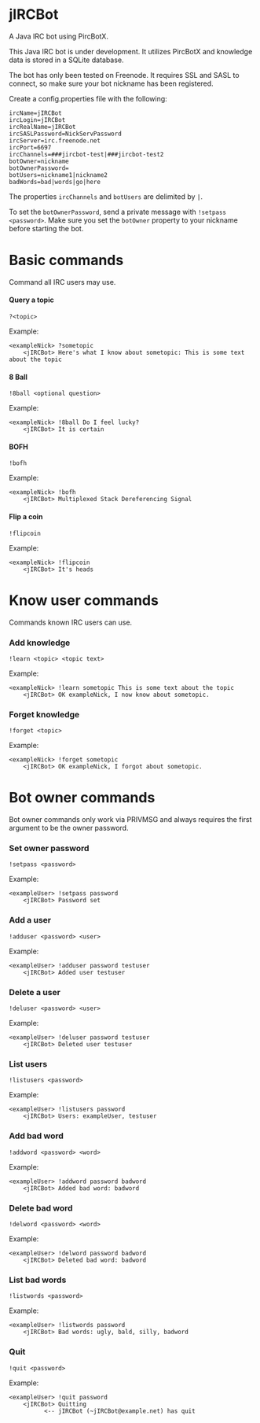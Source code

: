 # jIRCBot
A Java IRC bot using PircBotX.

This Java IRC bot is under development. It utilizes PircBotX and knowledge data is stored in a SQLite database.

The bot has only been tested on Freenode. It requires SSL and SASL to connect, so make sure your bot nickname has been registered.

Create a config.properties file with the following:

    ircName=jIRCBot
    ircLogin=jIRCBot
    ircRealName=jIRCBot
    ircSASLPassword=NickServPassword
    ircServer=irc.freenode.net
    ircPort=6697
    ircChannels=###jircbot-test|###jircbot-test2
    botOwner=nickname
    botOwnerPassword=
    botUsers=nickname1|nickname2
    badWords=bad|words|go|here

The properties `ircChannels` and `botUsers` are delimited by `|`.

To set the `botOwnerPassword`, send a private message with `!setpass <password>`. Make sure you set the `botOwner` property to your nickname before starting the bot.

# Basic commands
Command all IRC users may use.

#### Query a topic

    ?<topic>

Example:

    <exampleNick> ?sometopic
        <jIRCBot> Here's what I know about sometopic: This is some text about the topic

#### 8 Ball

    !8ball <optional question>

Example:

    <exampleNick> !8ball Do I feel lucky?
        <jIRCBot> It is certain
    
#### BOFH

    !bofh
    
Example:

    <exampleNick> !bofh
        <jIRCBot> Multiplexed Stack Dereferencing Signal
    
#### Flip a coin

    !flipcoin
    
Example:

    <exampleNick> !flipcoin
        <jIRCBot> It's heads

# Know user commands
Commands known IRC users can use.

### Add knowledge

    !learn <topic> <topic text>
    
Example:

    <exampleNick> !learn sometopic This is some text about the topic
        <jIRCBot> OK exampleNick, I now know about sometopic.
    
### Forget knowledge

    !forget <topic>
    
Example:

    <exampleNick> !forget sometopic 
        <jIRCBot> OK exampleNick, I forgot about sometopic.

# Bot owner commands
Bot owner commands only work via PRIVMSG and always requires the first argument to be the owner password.

### Set owner password

    !setpass <password>
    
Example:

    <exampleUser> !setpass password
        <jIRCBot> Password set

### Add a user

    !adduser <password> <user>
    
Example:

    <exampleUser> !adduser password testuser
        <jIRCBot> Added user testuser
    
### Delete a user

    !deluser <password> <user>
    
Example:

    <exampleUser> !deluser password testuser
        <jIRCBot> Deleted user testuser
    
### List users

    !listusers <password>
    
Example:

    <exampleUser> !listusers password
        <jIRCBot> Users: exampleUser, testuser
    
### Add bad word

    !addword <password> <word>
    
Example:

    <exampleUser> !addword password badword
        <jIRCBot> Added bad word: badword
 
### Delete bad word

    !delword <password> <word>
    
Example:

    <exampleUser> !delword password badword
        <jIRCBot> Deleted bad word: badword
    
### List bad words

    !listwords <password>
    
Example:

    <exampleUser> !listwords password
        <jIRCBot> Bad words: ugly, bald, silly, badword
    
### Quit

    !quit <password>

Example:

    <exampleUser> !quit password
        <jIRCBot> Quitting
              <-- jIRCBot (~jIRCBot@example.net) has quit
    